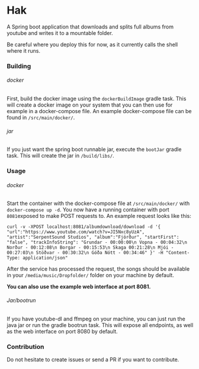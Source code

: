 # Hak
A Spring boot application that downloads and splits full albums from youtube and writes it to a mountable folder.

Be careful where you deploy this for now, as it currently calls the shell where it runs.

### Building

###### docker
First, build the docker image using the `dockerBuildImage` gradle task.
This will create a docker image on your system that you can then use for
example in a docker-compose file.
An example docker-compose file can be found in `/src/main/docker/`.

###### jar
If you just want the spring boot runnable jar, execute the `bootJar`
gradle task. This will create the jar in `/build/libs/`.

### Usage

###### docker

Start the container with the docker-compose file at `/src/main/docker/`
with `docker-compose up -d`. You now have a running container with port
`8081`exposed to make POST requests to.
An example request looks like this:

`curl -v -XPOST localhost:8081/albumdownload/download -d
'{
    "url":"https://www.youtube.com/watch?v=JI5Nxc8yUzA",
    "artist":"SerpentSound Studios",
    "album":"Fjörður",
    "startFirst": "false",
    "trackInfoString":
       "Grundar - 00:00:00\n
        Vopna - 00:04:32\n
        Norður - 00:12:08\n
        Borgar - 00:15:53\n
        Skaga 00:21:28\n
        Mjói - 00:27:03\n
        Stöðvar - 00:30:32\n
        Góða Nótt - 00:34:46"
}'
-H "Content-Type: application/json"`

After the service has processed the request, the songs should be
available in your `/media/music/Dropfolder/` folder on your machine by default.

**You can also use the example web interface at port 8081.**

###### Jar/bootrun

If you have youtube-dl and ffmpeg on your machine, you can just run the java jar or run the gradle bootrun task. This will expose all endpoints, as well as the web interface on port 8080 by default.

### Contribution

Do not hesitate to create issues or send a PR if you want to contribute.



